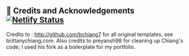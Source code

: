 ## 🚨 Credits and Acknowledgements [![Netlify Status](https://api.netlify.com/api/v1/badges/19fc11ac-330f-4df7-b7cf-8f60fe4d3d9c/deploy-status)](https://app.netlify.com/sites/louisbarrettevanasse/deploys)

Credits to : http://github.com/bchiang7 for all original templates, see brittanychiang.com. Also credits to preyansh98 for cleaning up Chiang's code; I used his fork as a boilerplate for my portfolio.
